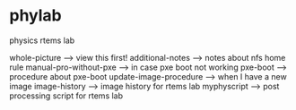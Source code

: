 # phylab
physics rtems lab

whole-picture --> view this first!
additional-notes  --> notes about nfs home rule
manual-pro-without-pxe  --> in case pxe boot not working
pxe-boot  --> procedure about pxe-boot
update-image-procedure --> when I have a new image
image-history  --> image history for rtems lab
myphyscript  --> post processing script for rtems lab

